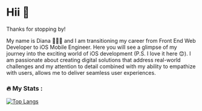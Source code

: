 <link rel="stylesheet" href="https://cdn.jsdelivr.net/gh/devicons/devicon@v2.15.1/devicon.min.css">



# Hii 👋

Thanks for stopping by! 
<br>

My name is Diana 👩🏻‍💻 and I am transitioning my career from Front End Web Developer to iOS Mobile Engineer. Here you will see a glimpse of my journey into the exciting world of iOS development (P.S. I love it here 😊). I am passionate about creating digital solutions that address real-world challenges and my attention to detail combined with my ability to empathize with users, allows me to deliver seamless user experiences.
### :fire: My Stats :


[![Top Langs](https://github-readme-stats.vercel.app/api/top-langs/?username=dianatduong)](https://github.com/anuraghazra/github-readme-stats)


